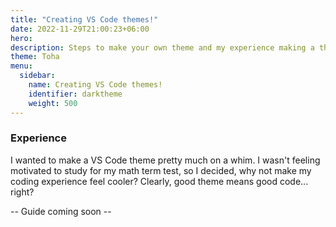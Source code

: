 ```yaml
---
title: "Creating VS Code themes!"
date: 2022-11-29T21:00:23+06:00
hero:
description: Steps to make your own theme and my experience making a theme.
theme: Toha
menu:
  sidebar:
    name: Creating VS Code themes!
    identifier: darktheme
    weight: 500
---
```


### Experience

I wanted to make a VS Code theme pretty much on a whim. I wasn't feeling motivated to study for my math term test, so I decided, why not make my coding experience feel cooler? Clearly, good theme means good code... right?

-- Guide coming soon --
